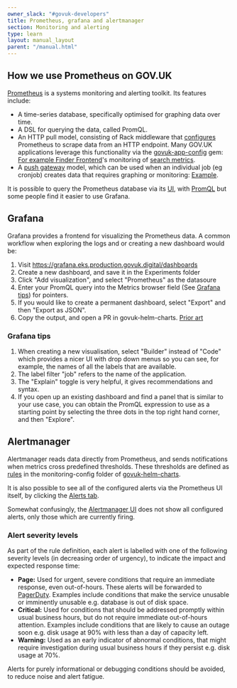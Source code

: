 ```yaml
---
owner_slack: "#govuk-developers"
title: Prometheus, grafana and alertmanager
section: Monitoring and alerting
type: learn
layout: manual_layout
parent: "/manual.html"
---
```


## How we use Prometheus on GOV.UK

[Prometheus][link-1] is a systems monitoring and alerting toolkit. Its features include:

- A time-series database, specifically optimised for graphing data over time.
- A DSL for querying the data, called PromQL.
- An HTTP pull model, consisting of Rack middleware that [configures][link-2] Prometheus to scrape data from an HTTP endpoint. Many GOV.UK applications leverage this functionality via the [govuk-app-config][link-3] gem: [For example Finder Frontend][link-4]'s monitoring of [search metrics][link-5].
- A [push gateway][link-6] model, which can be used when an individual job (eg cronjob) creates data that requires graphing or monitoring: [Example][link-7].

It is possible to query the Prometheus database via its [UI][link-8], with [PromQL][link-9] but some people find it easier to use Grafana.

## Grafana

Grafana provides a frontend for visualizing the Prometheus data. A common workflow when exploring the logs and or creating a new dashboard would be:

1. Visit https://grafana.eks.production.govuk.digital/dashboards
2. Create a new dashboard, and save it in the Experiments folder
3. Click "Add visualization", and select "Prometheus" as the datasoure
4. Enter your PromQL query into the Metrics browser field (See [Grafana tips](#grafana-tips-for-the-uninitiated)) for pointers.
5. If you would like to create a permanent dashboard, select "Export" and then "Export as JSON".
6. Copy the output, and open a PR in govuk-helm-charts. [Prior art][link-10]

### Grafana tips

1. When creating a new visualisation, select "Builder" instead of "Code" which provides a nicer UI with drop down menus so you can see, for example, the names of all the labels that are available.
3. The label filter "job" refers to the name of the application.
4. The "Explain" toggle is very helpful, it gives recommendations and syntax.
5. If you open up an existing dashboard and find a panel that is similar to your use case, you can obtain the PromQL expression to use as a starting point by selecting the three dots in the top right hand corner, and then "Explore".

## Alertmanager

Alertmanager reads data directly from Prometheus, and sends notifications when metrics cross predefined thresholds. These thresholds are defined as [rules][link-11] in the monitoring-config folder of [govuk-helm-charts][link-12].

It is also possible to see all of the configured alerts via the Prometheus UI itself, by clicking the [Alerts tab][link-13].

Somewhat confusingly, the [Alertmanager UI][link-14] does not show all configured alerts, only those which are currently firing.

### Alert severity levels

As part of the rule definition, each alert is labelled with one of the following severity levels (in decreasing order of urgency), to indicate the impact and expected response time:

- **Page:** Used for urgent, severe conditions that require an immediate response, even out-of-hours. These alerts will be forwarded to [PagerDuty][link-15]. Examples include conditions that make the service unusable or imminently unusable e.g. database is out of disk space.
- **Critical:** Used for conditions that should be addressed promptly within usual business hours, but do not require immediate out-of-hours attention. Examples include conditions that are likely to cause an outage soon e.g. disk usage at 90% with less than a day of capacity left.
- **Warning:** Used as an early indicator of abnormal conditions, that might require investigation during usual business hours if they persist e.g. disk usage at 70%.

Alerts for purely informational or debugging conditions should be avoided, to reduce noise and alert fatigue.

[link-1]: https://github.com/prometheus/prometheus?tab=readme-ov-file#----prometheus
[link-2]: https://github.com/prometheus/client_ruby?tab=readme-ov-file#rack-middleware
[link-3]: https://github.com/alphagov/govuk_app_config/blob/main/lib/govuk_app_config/govuk_prometheus_exporter.rb#L6
[link-4]: https://github.com/alphagov/finder-frontend/blob/main/config/initializers/prometheus.rb
[link-5]: https://github.com/alphagov/finder-frontend/pull/3253
[link-6]: https://github.com/prometheus/client_ruby?tab=readme-ov-file#pushgateway
[link-7]: https://github.com/alphagov/publishing-api/blob/2dd10e66d896be23b7e64762a4b43861a7d6a6f9/lib/tasks/metrics.rake#L37
[link-8]: https://prometheus.eks.production.govuk.digital/query
[link-9]: https://prometheus.io/docs/prometheus/latest/querying/basics/#time-series-selectors
[link-10]: https://github.com/alphagov/govuk-helm-charts/pull/3100/files
[link-11]: https://github.com/alphagov/govuk-helm-charts/tree/a787602eb4734d74babaf943eaa9a9dbb805eb8d/charts/monitoring-config/rules
[link-12]: https://github.com/alphagov/govuk-helm-charts
[link-13]: https://prometheus.eks.production.govuk.digital/alerts?search=Search-
[link-14]: https://alertmanager.eks.production.govuk.digital/#/alerts
[link-15]: https://docs.publishing.service.gov.uk/manual/pagerduty.html
